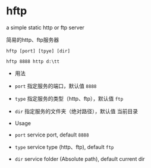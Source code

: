 hftp
====

a simple static http or ftp server

简易的http、ftp服务器

`hftp [port] [tpye] [dir]`

`hftp 8888 http d:\tt`

 - 用法

  - `port` 指定服务的端口，默认值 `8888`
  - `type` 指定服务的类型（http、ftp），默认值 `ftp`
  - `dir` 指定服务的文件夹（绝对路径），默认值 当前目录

 - Usage

  - `port` service port, default `8888`
  - `type` service type (http、ftp), default `ftp`
  - `dir` service folder (Absolute path), default current dir

